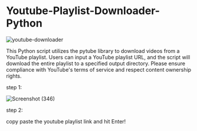 # Youtube-Playlist-Downloader-Python

![youtube-downloader](https://github.com/Navindu-Praveen/Youtube-Playlist-Downloader-Python/assets/89752602/e98c6045-b331-4ad9-922a-2a0e9c208b23)


This Python script utilizes the pytube library to download videos from a YouTube playlist. Users can input a YouTube playlist URL, and the script will download the entire playlist to a specified output directory. Please ensure compliance with YouTube's terms of service and respect content ownership rights.

step 1:

![Screenshot (346)](https://github.com/Navindu-Praveen/Youtube-Playlist-Downloader-Python/assets/89752602/eff8d456-6812-433a-a02e-3d170aa1320a)


step 2:

copy paste the youtube playlist link and hit Enter!


